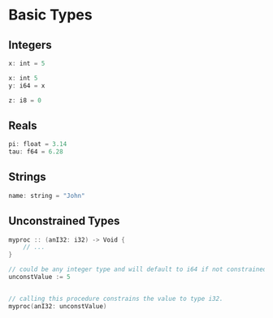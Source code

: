 # Basic Types

## Integers

```swift
x: int = 5
```

```swift
x: int 5
y: i64 = x
```

```swift
z: i8 = 0
```

## Reals

```swift
pi: float = 3.14
tau: f64 = 6.28
```

## Strings

```swift
name: string = "John"
```

## Unconstrained Types
```swift
myproc :: (anI32: i32) -> Void {
	// ...
}

// could be any integer type and will default to i64 if not constrained.
unconstValue := 5


// calling this procedure constrains the value to type i32.
myproc(anI32: unconstValue)
```